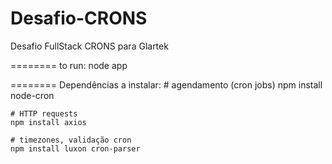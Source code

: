 # Desafio-CRONS
Desafio FullStack CRONS para Glartek

========
to run:
    node app

========
Dependências a instalar:
    # agendamento (cron jobs)
    npm install node-cron

    # HTTP requests
    npm install axios

    # timezones, validação cron
    npm install luxon cron-parser
